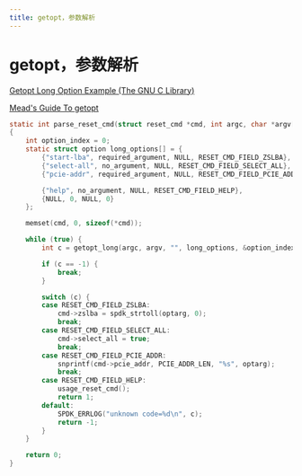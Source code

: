 ```yaml
---
title: getopt，参数解析
---
```


# getopt，参数解析

[Getopt Long Option Example (The GNU C Library)](https://www.gnu.org/software/libc/manual/html_node/Getopt-Long-Option-Example.html)

[Mead's Guide To getopt](https://azrael.digipen.edu/~mmead/www/Courses/CS180/getopt.html)

```c
static int parse_reset_cmd(struct reset_cmd *cmd, int argc, char *argv[])
{
	int option_index = 0;
	static struct option long_options[] = {
		{"start-lba", required_argument, NULL, RESET_CMD_FIELD_ZSLBA},
		{"select-all", no_argument, NULL, RESET_CMD_FIELD_SELECT_ALL},
		{"pcie-addr", required_argument, NULL, RESET_CMD_FIELD_PCIE_ADDR},

		{"help", no_argument, NULL, RESET_CMD_FIELD_HELP},
		{NULL, 0, NULL, 0}
	};

	memset(cmd, 0, sizeof(*cmd));

	while (true) {
		int c = getopt_long(argc, argv, "", long_options, &option_index);

		if (c == -1) {
			break;
		}

		switch (c) {
		case RESET_CMD_FIELD_ZSLBA:
			cmd->zslba = spdk_strtoll(optarg, 0);
			break;
		case RESET_CMD_FIELD_SELECT_ALL:
			cmd->select_all = true;
			break;
		case RESET_CMD_FIELD_PCIE_ADDR:
			snprintf(cmd->pcie_addr, PCIE_ADDR_LEN, "%s", optarg);
			break;
		case RESET_CMD_FIELD_HELP:
			usage_reset_cmd();
			return 1;
		default:
			SPDK_ERRLOG("unknown code=%d\n", c);
			return -1;
		}
	}

	return 0;
}
```